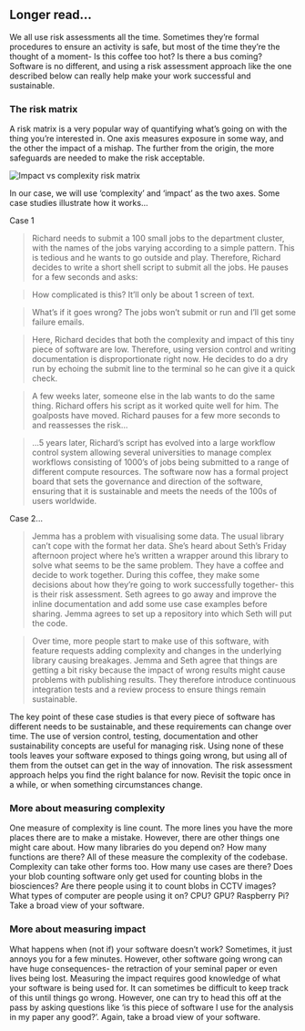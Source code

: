 ## Longer read…
We all use risk assessments all the time. Sometimes they’re formal procedures to ensure an activity is safe, but most of the time they’re the thought of a moment- Is this coffee too hot? Is there a bus coming? Software is no different, and using a risk assessment approach like the one described below can really help make your work successful and sustainable.

### The risk matrix
A risk matrix is a very popular way of quantifying what’s going on with the thing you’re interested in. One axis measures exposure in some way, and the other the impact of a mishap. The further from the origin, the more safeguards are needed to make the risk acceptable.

![Impact vs complexity risk matrix](https://github.com/rjjgilham/the-turing-way/blob/master/figures/risk_matrix.png)

In our case, we will use ‘complexity’ and ‘impact’ as the two axes. Some case studies illustrate how it works…

Case 1

> Richard needs to submit a 100 small jobs to the department cluster, with the names of the jobs varying according to a simple pattern. This is tedious and he wants to go outside and play. Therefore, Richard decides to write a short shell script to submit all the jobs. He pauses for a few seconds and asks:

> How complicated is this? It’ll only be about 1 screen of text.

> What’s if it goes wrong? The jobs won’t submit or run and I’ll get some failure emails.

> Here, Richard decides that both the complexity and impact of this tiny piece of software are low. Therefore, using version control and writing documentation is disproportionate right now. He decides to do a dry run by echoing the submit line to the terminal so he can give it a quick check.

>A few weeks later, someone else in the lab wants to do the same thing. Richard offers his script as it worked quite well for him. The goalposts have moved. Richard pauses for a few more seconds to and reassesses the risk…

>…5 years later, Richard’s script has evolved into a large workflow control system allowing several universities to manage complex workflows  consisting of 1000’s of jobs being submitted to a range of different compute resources. The software now has a formal project board that sets the governance and direction of the software, ensuring that it is sustainable and meets the needs of the 100s of users worldwide.

Case 2...

> Jemma has a problem with visualising some data. The usual library can’t cope with the format her data. She’s heard about Seth’s Friday afternoon project where he’s written a wrapper around this library to solve what seems to be the same problem. They have a coffee and decide to work together. During this coffee, they make some decisions about how they’re going to work successfully together- this is their risk assessment. Seth agrees to go away and improve the inline documentation and add some use case examples before sharing. Jemma agrees to set up a repository into which Seth will put the code.

> Over time, more people start to make use of this software, with feature requests adding complexity and changes in the underlying library causing breakages. Jemma and Seth agree that things are getting a bit risky because the impact of wrong results might cause problems with publishing results. They therefore introduce continuous integration tests and a review process to ensure things remain sustainable.

The key point of these case studies is that every piece of software has different needs to be sustainable, and these requirements can change over time. The use of version control, testing, documentation and other sustainability concepts are useful for managing risk. Using none of these tools leaves your software exposed to things going wrong, but using all of them from the outset can get in the way of innovation.
The risk assessment approach helps you find the right balance for now. Revisit the topic once in a while, or when something circumstances change.

### More about measuring complexity
One measure of complexity is line count. The more lines you have the more places there are to make a mistake. However, there are other things one might care about. How many libraries do you depend on? How many functions are there? All of these measure the complexity of the codebase.
Complexity can take other forms too. How many use cases are there? Does your blob counting software only get used for counting blobs in the biosciences? Are there people using it to count blobs in CCTV images? What types of computer are people using it on? CPU? GPU? Raspberry Pi?
Take a broad view of your software.

### More about measuring impact
What happens when (not if) your software doesn’t work? Sometimes, it just annoys you for a few minutes. However, other software going wrong can have huge consequences- the retraction of your seminal paper or even lives being lost.
Measuring the impact requires good knowledge of what your software is being used for. It can sometimes be difficult to keep track of this until things go wrong. However, one can try to head this off at the pass by asking questions like ‘is this piece of software I use for the analysis in my paper any good?’.
Again, take a broad view of your software.

